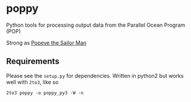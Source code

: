 poppy
=====

Python tools for processing output data from the Parallel Ocean Program (POP)

Strong as [Popeye the Sailor Man](http://en.wikipedia.org/wiki/Popeye)

Requirements
------------
Please see the `setup.py` for dependencies.
Written in python2 but works well with `2to3`, like so

    2to3 poppy -o poppy_py3 -W -n

